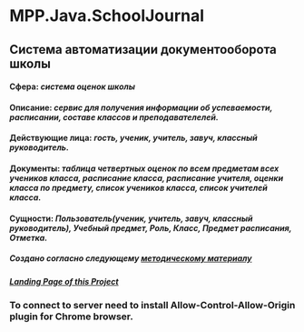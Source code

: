 # MPP.Java.SchoolJournal
## Система автоматизации документооборота школы

#### **Сфера:** _система оценок школы_

#### **Описание:** _сервис для получения информации об успеваемости, расписании, составе классов и преподавателелей._

#### **Действующие лица:** _гость, ученик, учитель, завуч, классный руководитель._

#### **Документы:** _таблица четвертных оценок по всем предметам всех учеников класса, расписание класса, расписание учителя, оценки класса по предмету, список учеников класса, список учителей класса._

#### **Сущности:** _Пользователь(ученик, учитель, завуч, классный руководитель), Учебный предмет, Роль, Класс, Предмет расписания, Отметка._

##### Создано согласно следующему [методическому материалу](https://mefody.gitbooks.io/lab-tasks/content/spp_java_js_-_3_kurs_poit)

##### [Landing Page of this Project](https://maximka777.github.io/MPP.Java.SchoolJournal/)

### To connect to server need to install Allow-Control-Allow-Origin plugin for Chrome browser.
